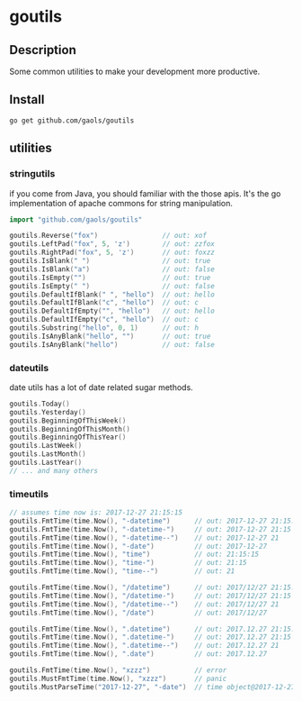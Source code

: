 # goutils

## Description

Some common utilities to make your development more productive.

## Install

```shell
go get github.com/gaols/goutils
```

## utilities

### stringutils

if you come from Java, you should familiar with the those apis. It's the go implementation of
apache commons for string manipulation.

```go
import "github.com/gaols/goutils"

goutils.Reverse("fox")                // out: xof
goutils.LeftPad("fox", 5, 'z')        // out: zzfox
goutils.RightPad("fox", 5, 'z')       // out: foxzz
goutils.IsBlank(" ")                  // out: true
goutils.IsBlank("a")                  // out: false
goutils.IsEmpty("")                   // out: true
goutils.IsEmpty(" ")                  // out: false
goutils.DefaultIfBlank(" ", "hello")  // out: hello
goutils.DefaultIfBlank("c", "hello")  // out: c
goutils.DefaultIfEmpty("", "hello")   // out: hello
goutils.DefaultIfEmpty("c", "hello")  // out: c
goutils.Substring("hello", 0, 1)      // out: h
goutils.IsAnyBlank("hello", "")       // out: true
goutils.IsAnyBlank("hello")           // out: false
```

### dateutils

date utils has a lot of date related sugar methods.

```go
goutils.Today()
goutils.Yesterday()
goutils.BeginningOfThisWeek()
goutils.BeginningOfThisMonth()
goutils.BeginningOfThisYear()
goutils.LastWeek()
goutils.LastMonth()
goutils.LastYear()
// ... and many others
```

### timeutils

```go
// assumes time now is: 2017-12-27 21:15:15
goutils.FmtTime(time.Now(), "-datetime")      // out: 2017-12-27 21:15:15
goutils.FmtTime(time.Now(), "-datetime-")     // out: 2017-12-27 21:15
goutils.FmtTime(time.Now(), "-datetime--")    // out: 2017-12-27 21
goutils.FmtTime(time.Now(), "-date")          // out: 2017-12-27
goutils.FmtTime(time.Now(), "time")           // out: 21:15:15
goutils.FmtTime(time.Now(), "time-")          // out: 21:15
goutils.FmtTime(time.Now(), "time--")         // out: 21

goutils.FmtTime(time.Now(), "/datetime")      // out: 2017/12/27 21:15:15
goutils.FmtTime(time.Now(), "/datetime-")     // out: 2017/12/27 21:15
goutils.FmtTime(time.Now(), "/datetime--")    // out: 2017/12/27 21
goutils.FmtTime(time.Now(), "/date")          // out: 2017/12/27

goutils.FmtTime(time.Now(), ".datetime")      // out: 2017.12.27 21:15:15
goutils.FmtTime(time.Now(), ".datetime-")     // out: 2017.12.27 21:15
goutils.FmtTime(time.Now(), ".datetime--")    // out: 2017.12.27 21
goutils.FmtTime(time.Now(), ".date")          // out: 2017.12.27

goutils.FmtTime(time.Now(), "xzzz")           // error
goutils.MustFmtTime(time.Now(), "xzzz")       // panic
goutils.MustParseTime("2017-12-27", "-date")  // time object@2017-12-27
```
